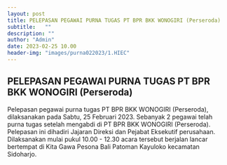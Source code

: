 ```yaml
---
layout: post
title: PELEPASAN PEGAWAI PURNA TUGAS PT BPR BKK WONOGIRI (Perseroda)
subtitle:   ""
description: ""
author: "Admin"
date: 2023-02-25 10.00
header-img: "images/purna022023/1.HIEC"
---
```



## PELEPASAN PEGAWAI PURNA TUGAS PT BPR BKK WONOGIRI (Perseroda)

Pelepasan pegawai purna tugas PT BPR BKK WONOGIRI (Perseroda), dilaksanakan pada Sabtu, 25 Februari 2023. Sebanyak 2 pegawai telah purna tugas setelah mengabdi di PT BPR BKK WONOGIRI (Perseroda). Pelepasan ini dihadiri Jajaran Direksi dan Pejabat Eksekutif perusahaan. Dilaksanakan mulai pukul 10.00 - 12.30 acara tersebut berjalan lancar bertempat di Kita Gawa Pesona Bali Patoman Kayuloko kecamatan Sidoharjo.

<img src="/images/purna022023/2.HIEC" class="img-responsive img-centered" alt="">
